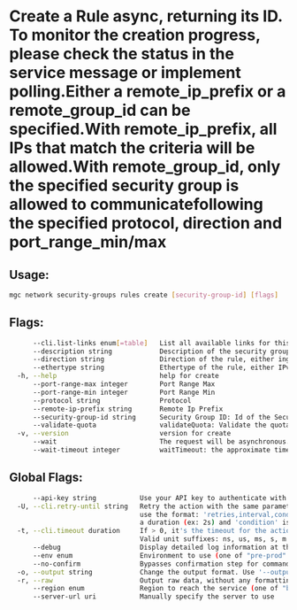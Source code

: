 # Create a Rule async, returning its ID. To monitor the creation progress, please check the status in the service message or implement polling.Either a remote_ip_prefix or a remote_group_id can be specified.With remote_ip_prefix, all IPs that match the criteria will be allowed.With remote_group_id, only the specified security group is allowed to communicatefollowing the specified protocol, direction and port_range_min/max

## Usage:
```bash
mgc network security-groups rules create [security-group-id] [flags]
```

## Flags:
```bash
      --cli.list-links enum[=table]   List all available links for this command (one of "json", "table" or "yaml")
      --description string            Description of the security group rule
      --direction string              Direction of the rule, either ingress or egress (required)
      --ethertype string              Ethertype of the rule, either IPv4 or IPv6 (required)
  -h, --help                          help for create
      --port-range-max integer        Port Range Max
      --port-range-min integer        Port Range Min
      --protocol string               Protocol
      --remote-ip-prefix string       Remote Ip Prefix
      --security-group-id string      Security Group ID: Id of the Security Group (required)
      --validate-quota                validateQuota: Validate the quota before creating Rule (default true)
  -v, --version                       version for create
      --wait                          The request will be asynchronous. The wait parameter tells the API that you want the request to simulate synchronous behavior (to maintain endpoint compatibility). You can set an approximate timeout with the waitTimeout parameter (default true)
      --wait-timeout integer          waitTimeout: the approximate time in seconds you want to wait when simulating the request as synchronous (only works with wait=true) (default 120)

```

## Global Flags:
```bash
      --api-key string           Use your API key to authenticate with the API
  -U, --cli.retry-until string   Retry the action with the same parameters until the given condition is met. The flag parameters
                                 use the format: 'retries,interval,condition', where 'retries' is a positive integer, 'interval' is
                                 a duration (ex: 2s) and 'condition' is a 'engine=value' pair such as "jsonpath=expression"
  -t, --cli.timeout duration     If > 0, it's the timeout for the action execution. It's specified as numbers and unit suffix.
                                 Valid unit suffixes: ns, us, ms, s, m and h. Examples: 300ms, 1m30s
      --debug                    Display detailed log information at the debug level
      --env enum                 Environment to use (one of "pre-prod" or "prod") (default "prod")
      --no-confirm               Bypasses confirmation step for commands that ask a confirmation from the user
  -o, --output string            Change the output format. Use '--output=help' to know more details.
  -r, --raw                      Output raw data, without any formatting or coloring
      --region enum              Region to reach the service (one of "br-mgl1", "br-ne1" or "br-se1") (default "br-se1")
      --server-url uri           Manually specify the server to use

```

